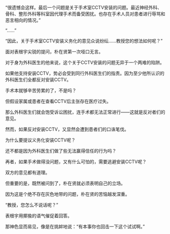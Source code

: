 “很遗憾会这样。最后一个问题是关于手术室CCTV安装的问题。最近神经外科、骨科、整形外科等科室因代理手术而备受困扰。也存在手术人员对患者进行辱骂和恶言相向的情况。”

“……”

“因此，关于手术室CCTV安装义务化的意见众说纷纭……教授您的想法如何呢？”

面对表根宇尖锐的提问，朴在贤第一次哑口无言。

对于身为外科医生的他来说，这个关于CCTV安装的问题无异于一个两难的陷阱。

如果他支持安装CCTV，势必会受到同行外科医生们的指责。因为至少他所认识的外科医生们全都反对安装CCTV。

手术本就够辛苦劳累的了，不是吗？

但假设家属或患者在查看CCTV后主张存在医疗过失。

那么外科医生们就会饱受诉讼困扰，连手术都无法正常进行——这就是反对者们的意见。

然而，如果反对安装CCTV，又显然会遭到患者们的口诛笔伐。

为什么要提议义务化安装CCTV呢？

还不都是因为外科医生们做了些无法赢得信任的行为吗？

再者，如果手术做得没问题，又有什么可怕的，需要逃避安装CCTV呢？

双方的意见都有道理。

但重要的是，既然被问到了，朴在贤就必须表明自己的立场。

因为这是个绝不存在灰色地带的问题，朴在贤的苦恼越发深重。

“教授，您怎么不说话呢？”

表根宇用揶揄的语气催促着回答。

那神色显而易见，像是在挑衅地说：“有本事你也回击一下这个试试啊。”